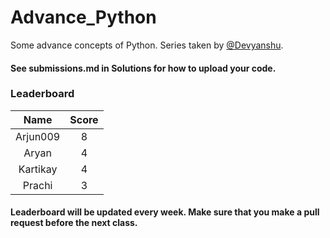# Advance_Python

Some advance concepts of Python. Series taken by [@Devyanshu](https://github.com/Devyanshu).

#### See submissions.md in Solutions for how to upload your code.

### Leaderboard

|   Name   | Score |
|:--------:|:-----:|
| Arjun009 |   8   |
| Aryan    |   4   |
| Kartikay |   4   |
|  Prachi  |   3   |

#### Leaderboard will be updated every week. Make sure that you make a pull request before the next class.
